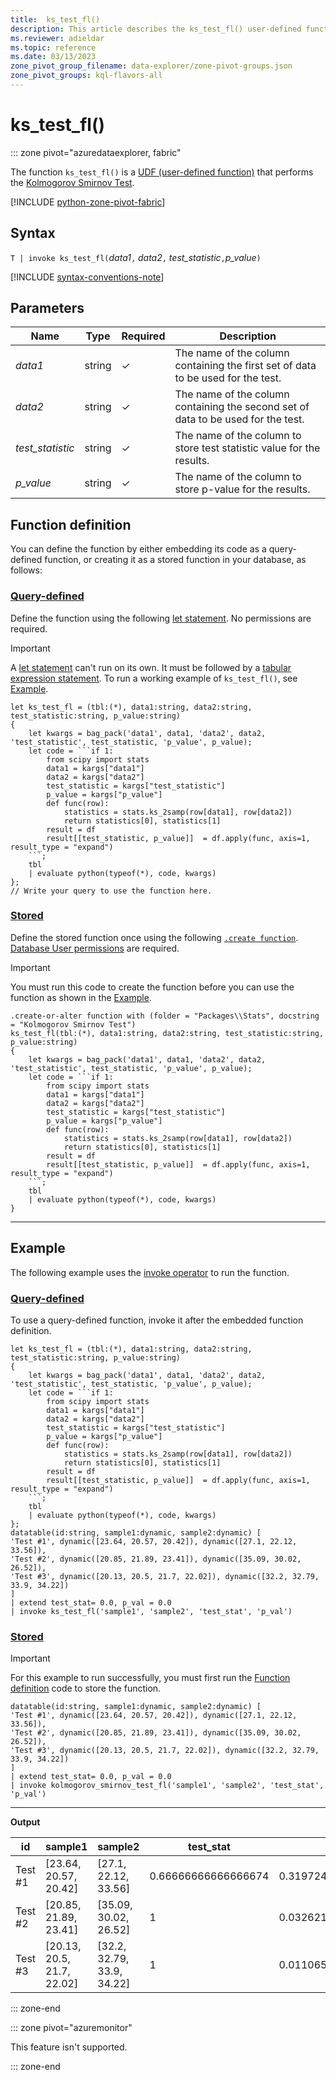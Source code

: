 ```yaml
---
title:  ks_test_fl()
description: This article describes the ks_test_fl() user-defined function in Azure Data Explorer.
ms.reviewer: adieldar
ms.topic: reference
ms.date: 03/13/2023
zone_pivot_group_filename: data-explorer/zone-pivot-groups.json
zone_pivot_groups: kql-flavors-all
---
```

# ks_test_fl()

::: zone pivot="azuredataexplorer, fabric"

The function `ks_test_fl()` is a [UDF (user-defined function)](../query/functions/user-defined-functions.md) that performs the [Kolmogorov Smirnov Test](https://en.wikipedia.org/wiki/Kolmogorov%E2%80%93Smirnov_test).

[!INCLUDE [python-zone-pivot-fabric](../../includes/python-zone-pivot-fabric.md)]

## Syntax

`T | invoke ks_test_fl(`*data1*`,` *data2*`,` *test_statistic*`,`*p_value*`)`

[!INCLUDE [syntax-conventions-note](../../includes/syntax-conventions-note.md)]

## Parameters

|Name|Type|Required|Description|
|--|--|--|--|
|*data1*|string|&check;|The name of the column containing the first set of data to be used for the test.|
|*data2*|string|&check;|The name of the column containing the second set of data to be used for the test.|
|*test_statistic*|string|&check;|The name of the column to store test statistic value for the results.|
|*p_value*|string|&check;|The name of the column to store p-value for the results.|

## Function definition

You can define the function by either embedding its code as a query-defined function, or creating it as a stored function in your database, as follows:

### [Query-defined](#tab/query-defined)

Define the function using the following [let statement](../query/letstatement.md). No permissions are required.

> [!IMPORTANT]
> A [let statement](../query/letstatement.md) can't run on its own. It must be followed by a [tabular expression statement](../query/tabularexpressionstatements.md). To run a working example of `ks_test_fl()`, see [Example](#example).

~~~kusto
let ks_test_fl = (tbl:(*), data1:string, data2:string, test_statistic:string, p_value:string)
{
    let kwargs = bag_pack('data1', data1, 'data2', data2, 'test_statistic', test_statistic, 'p_value', p_value);
    let code = ```if 1:
        from scipy import stats
        data1 = kargs["data1"]
        data2 = kargs["data2"]
        test_statistic = kargs["test_statistic"]
        p_value = kargs["p_value"]
        def func(row):
            statistics = stats.ks_2samp(row[data1], row[data2])
            return statistics[0], statistics[1]
        result = df
        result[[test_statistic, p_value]]  = df.apply(func, axis=1, result_type = "expand")
    ```;
    tbl
    | evaluate python(typeof(*), code, kwargs)
};
// Write your query to use the function here.
~~~

### [Stored](#tab/stored)

Define the stored function once using the following [`.create function`](../management/create-function.md). [Database User permissions](../management/access-control/role-based-access-control.md) are required.

> [!IMPORTANT]
> You must run this code to create the function before you can use the function as shown in the [Example](#example).

~~~kusto
.create-or-alter function with (folder = "Packages\\Stats", docstring = "Kolmogorov Smirnov Test")
ks_test_fl(tbl:(*), data1:string, data2:string, test_statistic:string, p_value:string)
{
    let kwargs = bag_pack('data1', data1, 'data2', data2, 'test_statistic', test_statistic, 'p_value', p_value);
    let code = ```if 1:
        from scipy import stats
        data1 = kargs["data1"]
        data2 = kargs["data2"]
        test_statistic = kargs["test_statistic"]
        p_value = kargs["p_value"]
        def func(row):
            statistics = stats.ks_2samp(row[data1], row[data2])
            return statistics[0], statistics[1]
        result = df
        result[[test_statistic, p_value]]  = df.apply(func, axis=1, result_type = "expand")
    ```;
    tbl
    | evaluate python(typeof(*), code, kwargs)
}
~~~

---

## Example

The following example uses the [invoke operator](../query/invoke-operator.md) to run the function.

### [Query-defined](#tab/query-defined)

To use a query-defined function, invoke it after the embedded function definition.

~~~kusto
let ks_test_fl = (tbl:(*), data1:string, data2:string, test_statistic:string, p_value:string)
{
    let kwargs = bag_pack('data1', data1, 'data2', data2, 'test_statistic', test_statistic, 'p_value', p_value);
    let code = ```if 1:
        from scipy import stats
        data1 = kargs["data1"]
        data2 = kargs["data2"]
        test_statistic = kargs["test_statistic"]
        p_value = kargs["p_value"]
        def func(row):
            statistics = stats.ks_2samp(row[data1], row[data2])
            return statistics[0], statistics[1]
        result = df
        result[[test_statistic, p_value]]  = df.apply(func, axis=1, result_type = "expand")
    ```;
    tbl
    | evaluate python(typeof(*), code, kwargs)
};
datatable(id:string, sample1:dynamic, sample2:dynamic) [
'Test #1', dynamic([23.64, 20.57, 20.42]), dynamic([27.1, 22.12, 33.56]),
'Test #2', dynamic([20.85, 21.89, 23.41]), dynamic([35.09, 30.02, 26.52]),
'Test #3', dynamic([20.13, 20.5, 21.7, 22.02]), dynamic([32.2, 32.79, 33.9, 34.22])
]
| extend test_stat= 0.0, p_val = 0.0
| invoke ks_test_fl('sample1', 'sample2', 'test_stat', 'p_val')
~~~

### [Stored](#tab/stored)

> [!IMPORTANT]
> For this example to run successfully, you must first run the [Function definition](#function-definition) code to store the function.

~~~kusto
datatable(id:string, sample1:dynamic, sample2:dynamic) [
'Test #1', dynamic([23.64, 20.57, 20.42]), dynamic([27.1, 22.12, 33.56]),
'Test #2', dynamic([20.85, 21.89, 23.41]), dynamic([35.09, 30.02, 26.52]),
'Test #3', dynamic([20.13, 20.5, 21.7, 22.02]), dynamic([32.2, 32.79, 33.9, 34.22])
]
| extend test_stat= 0.0, p_val = 0.0
| invoke kolmogorov_smirnov_test_fl('sample1', 'sample2', 'test_stat', 'p_val')
~~~

---

**Output**

| id | sample1 | sample2 | test_stat | p_val |
|---|---|---|---|---|
| Test #1 | [23.64, 20.57, 20.42] | [27.1, 22.12, 33.56] | 0.66666666666666674 | 0.3197243332709643 |
| Test #2 | [20.85, 21.89, 23.41] | [35.09, 30.02, 26.52] | 1 | 0.03262165165202116 |
| Test #3 | [20.13, 20.5, 21.7, 22.02] | [32.2, 32.79, 33.9, 34.22] | 1 | 0.01106563701580386 |

::: zone-end

::: zone pivot="azuremonitor"

This feature isn't supported.

::: zone-end
